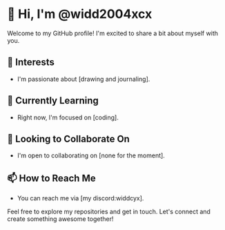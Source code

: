 # 👋 Hi, I'm @widd2004xcx

Welcome to my GitHub profile! I'm excited to share a bit about myself with you.

## 👀 Interests

- I'm passionate about [drawing and journaling].

## 🌱 Currently Learning

- Right now, I'm focused on [coding].

## 💞️ Looking to Collaborate On

- I'm open to collaborating on [none for the moment].

## 📫 How to Reach Me

- You can reach me via [my discord:widdcyx].

Feel free to explore my repositories and get in touch. Let's connect and create something awesome together!

<!--
widd2004xcx/widd2004xcx is a ✨ special ✨ repository because its `README.md` (this file) appears on your GitHub profile.
You can click the Preview link to take a look at your changes.
-->
